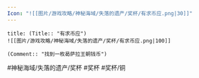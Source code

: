 ```yaml
---
Icon: "![[图片/游戏攻略/神秘海域/失落的遗产/奖杯/有求币应.png|30]]"
---
```

```ad-common-bronze-trophy
title: (Title:: "有求币应")
![[图片/游戏攻略/神秘海域/失落的遗产/奖杯/有求币应.png|100]]

(Comment:: "找到一枚曷萨拉王朝钱币")
```

#神秘海域/失落的遗产/奖杯 #奖杯 #奖杯/铜
